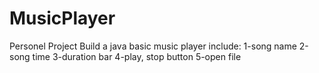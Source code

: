 MusicPlayer
===========
Personel Project
Build a java basic music player include:
1-song name
2-song time
3-duration bar
4-play, stop button
5-open file
